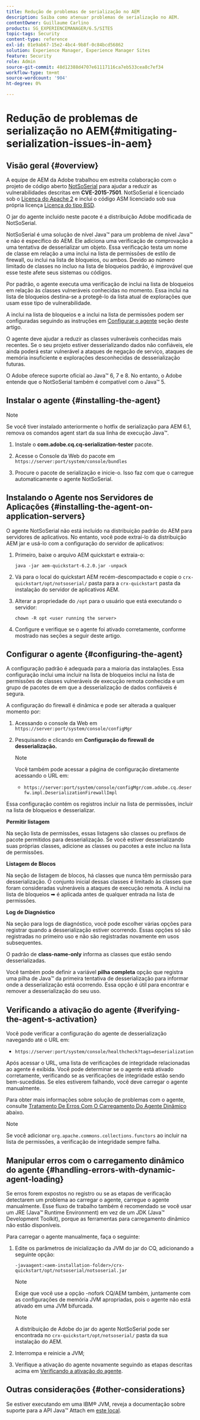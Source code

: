 ```yaml
---
title: Redução de problemas de serialização no AEM
description: Saiba como atenuar problemas de serialização no AEM.
contentOwner: Guillaume Carlino
products: SG_EXPERIENCEMANAGER/6.5/SITES
topic-tags: Security
content-type: reference
exl-id: 01e9ab67-15e2-4bc4-9b8f-0c84bcd56862
solution: Experience Manager, Experience Manager Sites
feature: Security
role: Admin
source-git-commit: 48d12388d4707e61117116ca7eb533cea8c7ef34
workflow-type: tm+mt
source-wordcount: '904'
ht-degree: 0%

---
```


# Redução de problemas de serialização no AEM{#mitigating-serialization-issues-in-aem}

## Visão geral {#overview}

A equipe de AEM da Adobe trabalhou em estreita colaboração com o projeto de código aberto [NotSoSerial](https://github.com/kantega/notsoserial) para ajudar a reduzir as vulnerabilidades descritas em **CVE-2015-7501**. NotSoSerial é licenciado sob o [Licença do Apache 2](https://www.apache.org/licenses/LICENSE-2.0) e inclui o código ASM licenciado sob sua própria licença [Licença do tipo BSD](https://asm.ow2.io/).

O jar do agente incluído neste pacote é a distribuição Adobe modificada de NotSoSerial.

NotSoSerial é uma solução de nível Java™ para um problema de nível Java™ e não é específico do AEM. Ele adiciona uma verificação de comprovação a uma tentativa de desserializar um objeto. Essa verificação testa um nome de classe em relação a uma inclui na lista de permissões de estilo de firewall, ou inclui na lista de bloqueios, ou ambos. Devido ao número limitado de classes no incluo na lista de bloqueios padrão, é improvável que esse teste afete seus sistemas ou códigos.

Por padrão, o agente executa uma verificação de inclui na lista de bloqueios em relação às classes vulneráveis conhecidas no momento. Essa inclui na lista de bloqueios destina-se a protegê-lo da lista atual de explorações que usam esse tipo de vulnerabilidade.

A inclui na lista de bloqueios e a inclui na lista de permissões podem ser configuradas seguindo as instruções em [Configurar o agente](/help/sites-administering/mitigating-serialization-issues.md#configuring-the-agent) seção deste artigo.

O agente deve ajudar a reduzir as classes vulneráveis conhecidas mais recentes. Se o seu projeto estiver desserializando dados não confiáveis, ele ainda poderá estar vulnerável a ataques de negação de serviço, ataques de memória insuficiente e explorações desconhecidas de desserialização futuras.

O Adobe oferece suporte oficial ao Java™ 6, 7 e 8. No entanto, o Adobe entende que o NotSoSerial também é compatível com o Java™ 5.

## Instalar o agente {#installing-the-agent}

>[!NOTE]
>
>Se você tiver instalado anteriormente o hotfix de serialização para AEM 6.1, remova os comandos agent start da sua linha de execução Java™.

1. Instale o **com.adobe.cq.cq-serialization-tester** pacote.

1. Acesse o Console da Web do pacote em `https://server:port/system/console/bundles`
1. Procure o pacote de serialização e inicie-o. Isso faz com que o carregue automaticamente o agente NotSoSerial.

## Instalando o Agente nos Servidores de Aplicações {#installing-the-agent-on-application-servers}

O agente NotSoSerial não está incluído na distribuição padrão do AEM para servidores de aplicativos. No entanto, você pode extraí-lo da distribuição AEM jar e usá-lo com a configuração do servidor de aplicativos:

1. Primeiro, baixe o arquivo AEM quickstart e extraia-o:

   ```shell
   java -jar aem-quickstart-6.2.0.jar -unpack
   ```

1. Vá para o local do quickstart AEM recém-descompactado e copie o `crx-quickstart/opt/notsoserial/` pasta para a `crx-quickstart` pasta da instalação do servidor de aplicativos AEM.

1. Alterar a propriedade do `/opt` para o usuário que está executando o servidor:

   ```shell
   chown -R opt <user running the server>
   ```

1. Configure e verifique se o agente foi ativado corretamente, conforme mostrado nas seções a seguir deste artigo.

## Configurar o agente {#configuring-the-agent}

A configuração padrão é adequada para a maioria das instalações. Essa configuração inclui uma incluir na lista de bloqueios inclui na lista de permissões de classes vulneráveis de execução remota conhecida e um grupo de pacotes de em que a desserialização de dados confiáveis é segura.

A configuração do firewall é dinâmica e pode ser alterada a qualquer momento por:

1. Acessando o console da Web em `https://server:port/system/console/configMgr`
1. Pesquisando e clicando em **Configuração do firewall de desserialização.**

   >[!NOTE]
   >
   >Você também pode acessar a página de configuração diretamente acessando o URL em:
   >
   >* `https://server:port/system/console/configMgr/com.adobe.cq.deserfw.impl.DeserializationFirewallImpl`

Essa configuração contém os registros incluir na lista de permissões, incluir na lista de bloqueios e desserializar.

**Permitir listagem**

Na seção lista de permissões, essas listagens são classes ou prefixos de pacote permitidos para desserialização. Se você estiver desserializando suas próprias classes, adicione as classes ou pacotes a este incluo na lista de permissões.

**Listagem de Blocos**

Na seção de listagem de blocos, há classes que nunca têm permissão para desserialização. O conjunto inicial dessas classes é limitado às classes que foram consideradas vulneráveis a ataques de execução remota. A inclui na lista de bloqueios ➡ é aplicada antes de qualquer entrada na lista de permissões.

**Log de Diagnóstico**

Na seção para logs de diagnóstico, você pode escolher várias opções para registrar quando a desserialização estiver ocorrendo. Essas opções só são registradas no primeiro uso e não são registradas novamente em usos subsequentes.

O padrão de **class-name-only** informa as classes que estão sendo desserializadas.

Você também pode definir a variável **pilha completa** opção que registra uma pilha de Java™ da primeira tentativa de desserialização para informar onde a desserialização está ocorrendo. Essa opção é útil para encontrar e remover a desserialização do seu uso.

## Verificando a ativação do agente {#verifying-the-agent-s-activation}

Você pode verificar a configuração do agente de desserialização navegando até o URL em:

* `https://server:port/system/console/healthcheck?tags=deserialization`

Após acessar o URL, uma lista de verificações de integridade relacionadas ao agente é exibida. Você pode determinar se o agente está ativado corretamente, verificando se as verificações de integridade estão sendo bem-sucedidas. Se eles estiverem falhando, você deve carregar o agente manualmente.

Para obter mais informações sobre solução de problemas com o agente, consulte [Tratamento De Erros Com O Carregamento Do Agente Dinâmico](#handling-errors-with-dynamic-agent-loading) abaixo.

>[!NOTE]
>
>Se você adicionar `org.apache.commons.collections.functors` ao incluir na lista de permissões, a verificação de integridade sempre falha.

## Manipular erros com o carregamento dinâmico do agente {#handling-errors-with-dynamic-agent-loading}

Se erros forem expostos no registro ou se as etapas de verificação detectarem um problema ao carregar o agente, carregue o agente manualmente. Esse fluxo de trabalho também é recomendado se você usar um JRE (Java™ Runtime Environment) em vez de um JDK (Java™ Development Toolkit), porque as ferramentas para carregamento dinâmico não estão disponíveis.

Para carregar o agente manualmente, faça o seguinte:

1. Edite os parâmetros de inicialização da JVM do jar do CQ, adicionando a seguinte opção:

   ```shell
   -javaagent:<aem-installation-folder>/crx-quickstart/opt/notsoserial/notsoserial.jar
   ```

   >[!NOTE]
   >
   >Exige que você use a opção -nofork CQ/AEM também, juntamente com as configurações de memória JVM apropriadas, pois o agente não está ativado em uma JVM bifurcada.

   >[!NOTE]
   >
   >A distribuição de Adobe do jar do agente NotSoSerial pode ser encontrada no `crx-quickstart/opt/notsoserial/` pasta da sua instalação do AEM.

1. Interrompa e reinicie a JVM;

1. Verifique a ativação do agente novamente seguindo as etapas descritas acima em [Verificando a ativação do agente](/help/sites-administering/mitigating-serialization-issues.md#verifying-the-agent-s-activation).

## Outras considerações {#other-considerations}

Se estiver executando em uma IBM® JVM, reveja a documentação sobre suporte para a API Java™ Attach em [este local](https://www.ibm.com/docs/en/sdk-java-technology/8?topic=documentation-java-attach-api).
